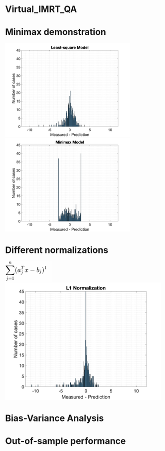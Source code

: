 # Virtual_IMRT_QA

<h1>Minimax demonstration</h1>
<p float="left">
  <img src="figures/LS_model_11.png" width="400" />
  <img src="figures/MM_model_11.png" width="400" />
</p>

<h1>Different normalizations</h1>
<img src="figures/normalization_eq.gif" width="150" /> <img src="figures/normalization_result_2.gif" width="500" />

<h1>Bias-Variance Analysis</h1>

<h1>Out-of-sample performance</h1>

